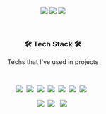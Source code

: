 
  
   <div align="center">
	
<a href="https://hits.seeyoufarm.com"><img src="https://hits.seeyoufarm.com/api/count/incr/badge.svg?url=https%3A%2F%2Fgithub.com%2Fgjbae1212%2Fhit-counter&count_bg=%2379C83D&title_bg=%23555555&icon=github.svg&icon_color=%23E7E7E7&title=hits&edge_flat=false"/></a>
	  <a href="https://seungjuitmemo.tistory.com/"><img src="https://img.shields.io/badge/TStory-FF4785?style=flat-square&logo=Storyblok&logoColor=white"/></a> 
  <a href="sjoh0704@daum.net"><img src="https://img.shields.io/badge/Mail-EA4335?style=flat-square&logo=Gmail&logoColor=white"/></a> 


  </div>

</br>

</p>
<h3 align="center"><b>🛠 Tech Stack 🛠</b></h3>
<p align="center">Techs that I've used in projects</p>
</br>
<p align="center">
<img src="https://img.shields.io/badge/K8S-326CE5?style=flat-square&logo=Kubernetes&logoColor=white"/>&nbsp
<img src="https://img.shields.io/badge/Istio-466BB0?style=flat-square&logo=Istio&logoColor=white"/>&nbsp
<img src="https://img.shields.io/badge/Docker-2496ED?style=flat-square&logo=Docker&logoColor=white"/>&nbsp
<img src="https://img.shields.io/badge/Ansible-EE0000?style=flat-square&logo=Ansible&logoColor=white"/>&nbsp
<img src="https://img.shields.io/badge/Jenkins-D24939?style=flat-square&logo=Jenkins&logoColor=white"/>&nbsp
<img src="https://img.shields.io/badge/Helm-0F1689?style=flat-square&logo=Helm&logoColor=white"/>&nbsp
<img src="https://img.shields.io/badge/AWS-FF9900?style=flat-square&logo=Amazon%20AWS&logoColor=white"/></a> &nbsp </p>
<p align="center">
<img src="https://img.shields.io/badge/Django-092E20?style=flat-square&logo=Django&logoColor=white"/>&nbsp
<img src="https://img.shields.io/badge/Node.js-339933?style=flat-square&logo=Node.js&logoColor=white"/></a> &nbsp
<img src="https://img.shields.io/badge/React-61DAFB?style=flat-square&logo=React&logoColor=white"/>&nbsp
